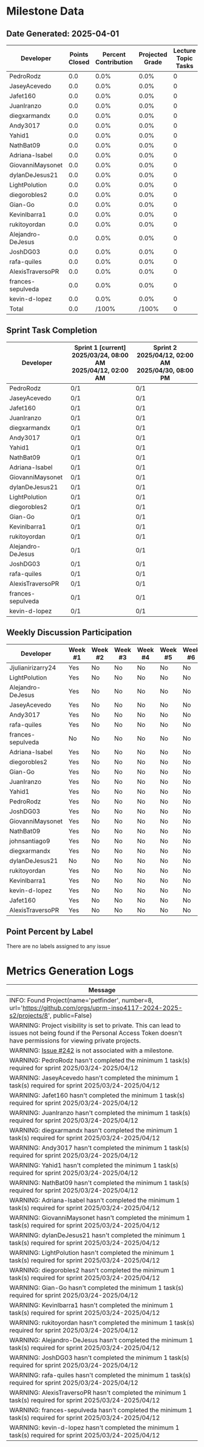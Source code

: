# Milestone Data

## Date Generated: 2025-04-01
| Developer | Points Closed | Percent Contribution | Projected Grade | Lecture Topic Tasks |
| --------- | ------------- | -------------------- | --------------- | ------------------- |
| PedroRodz | 0.0 | 0.0% | 0.0% | 0 |
| JaseyAcevedo | 0.0 | 0.0% | 0.0% | 0 |
| Jafet160 | 0.0 | 0.0% | 0.0% | 0 |
| JuanIranzo | 0.0 | 0.0% | 0.0% | 0 |
| diegxarmandx | 0.0 | 0.0% | 0.0% | 0 |
| Andy3017 | 0.0 | 0.0% | 0.0% | 0 |
| Yahid1 | 0.0 | 0.0% | 0.0% | 0 |
| NathBat09 | 0.0 | 0.0% | 0.0% | 0 |
| Adriana-Isabel | 0.0 | 0.0% | 0.0% | 0 |
| GiovanniMaysonet | 0.0 | 0.0% | 0.0% | 0 |
| dylanDeJesus21 | 0.0 | 0.0% | 0.0% | 0 |
| LightPolution | 0.0 | 0.0% | 0.0% | 0 |
| diegorobles2 | 0.0 | 0.0% | 0.0% | 0 |
| Gian-Go | 0.0 | 0.0% | 0.0% | 0 |
| KevinIbarra1 | 0.0 | 0.0% | 0.0% | 0 |
| rukitoyordan | 0.0 | 0.0% | 0.0% | 0 |
| Alejandro-DeJesus | 0.0 | 0.0% | 0.0% | 0 |
| JoshDG03 | 0.0 | 0.0% | 0.0% | 0 |
| rafa-quiles | 0.0 | 0.0% | 0.0% | 0 |
| AlexisTraversoPR | 0.0 | 0.0% | 0.0% | 0 |
| frances-sepulveda | 0.0 | 0.0% | 0.0% | 0 |
| kevin-d-lopez | 0.0 | 0.0% | 0.0% | 0 |
| Total | 0.0 | /100% | /100% | 0 |


## Sprint Task Completion

| Developer | Sprint 1 [current]<br>2025/03/24, 08:00 AM<br>2025/04/12, 02:00 AM | Sprint 2<br>2025/04/12, 02:00 AM<br>2025/04/30, 08:00 PM |
|---|---|---|
| PedroRodz | 0/1 | 0/1 |
| JaseyAcevedo | 0/1 | 0/1 |
| Jafet160 | 0/1 | 0/1 |
| JuanIranzo | 0/1 | 0/1 |
| diegxarmandx | 0/1 | 0/1 |
| Andy3017 | 0/1 | 0/1 |
| Yahid1 | 0/1 | 0/1 |
| NathBat09 | 0/1 | 0/1 |
| Adriana-Isabel | 0/1 | 0/1 |
| GiovanniMaysonet | 0/1 | 0/1 |
| dylanDeJesus21 | 0/1 | 0/1 |
| LightPolution | 0/1 | 0/1 |
| diegorobles2 | 0/1 | 0/1 |
| Gian-Go | 0/1 | 0/1 |
| KevinIbarra1 | 0/1 | 0/1 |
| rukitoyordan | 0/1 | 0/1 |
| Alejandro-DeJesus | 0/1 | 0/1 |
| JoshDG03 | 0/1 | 0/1 |
| rafa-quiles | 0/1 | 0/1 |
| AlexisTraversoPR | 0/1 | 0/1 |
| frances-sepulveda | 0/1 | 0/1 |
| kevin-d-lopez | 0/1 | 0/1 |

## Weekly Discussion Participation

| Developer | Week #1 | Week #2 | Week #3 | Week #4 | Week #5 | Week #6 | Penalty |
|---|---|---|---|---|---|---|---|
| Jjulianirizarry24 | Yes | No | No | No | No | No | 20.0 |
| LightPolution | Yes | No | No | No | No | No | 20.0 |
| Alejandro-DeJesus | Yes | No | No | No | No | No | 20.0 |
| JaseyAcevedo | Yes | No | No | No | No | No | 20.0 |
| Andy3017 | Yes | No | No | No | No | No | 20.0 |
| rafa-quiles | Yes | No | No | No | No | No | 20.0 |
| frances-sepulveda | No | No | No | No | No | No | 27.0 |
| Adriana-Isabel | Yes | No | No | No | No | No | 20.0 |
| diegorobles2 | Yes | No | No | No | No | No | 20.0 |
| Gian-Go | Yes | No | No | No | No | No | 20.0 |
| JuanIranzo | Yes | No | No | No | No | No | 20.0 |
| Yahid1 | Yes | No | No | No | No | No | 20.0 |
| PedroRodz | Yes | No | No | No | No | No | 20.0 |
| JoshDG03 | Yes | No | No | No | No | No | 20.0 |
| GiovanniMaysonet | Yes | No | No | No | No | No | 20.0 |
| NathBat09 | Yes | No | No | No | No | No | 20.0 |
| johnsantiago9 | Yes | No | No | No | No | No | 20.0 |
| diegxarmandx | Yes | No | No | No | No | No | 20.0 |
| dylanDeJesus21 | No | No | No | No | No | No | 27.0 |
| rukitoyordan | Yes | No | No | No | No | No | 20.0 |
| KevinIbarra1 | Yes | No | No | No | No | No | 20.0 |
| kevin-d-lopez | Yes | No | No | No | No | No | 20.0 |
| Jafet160 | Yes | No | No | No | No | No | 20.0 |
| AlexisTraversoPR | Yes | No | No | No | No | No | 20.0 |

## Point Percent by Label

There are no labels assigned to any issue
# Metrics Generation Logs

| Message |
| ------- |
| INFO: Found Project(name='petfinder', number=8, url='https://github.com/orgs/uprm-inso4117-2024-2025-s2/projects/8', public=False) |
| WARNING: Project visibility is set to private. This can lead to issues not being found if the Personal Access Token doesn't have permissions for viewing private projects. |
| WARNING: [Issue #242](https://github.com/uprm-inso4117-2024-2025-s2/semester-project-petfinder/issues/242) is not associated with a milestone. |
| WARNING: PedroRodz hasn't completed the minimum 1 task(s) required for sprint 2025/03/24-2025/04/12 |
| WARNING: JaseyAcevedo hasn't completed the minimum 1 task(s) required for sprint 2025/03/24-2025/04/12 |
| WARNING: Jafet160 hasn't completed the minimum 1 task(s) required for sprint 2025/03/24-2025/04/12 |
| WARNING: JuanIranzo hasn't completed the minimum 1 task(s) required for sprint 2025/03/24-2025/04/12 |
| WARNING: diegxarmandx hasn't completed the minimum 1 task(s) required for sprint 2025/03/24-2025/04/12 |
| WARNING: Andy3017 hasn't completed the minimum 1 task(s) required for sprint 2025/03/24-2025/04/12 |
| WARNING: Yahid1 hasn't completed the minimum 1 task(s) required for sprint 2025/03/24-2025/04/12 |
| WARNING: NathBat09 hasn't completed the minimum 1 task(s) required for sprint 2025/03/24-2025/04/12 |
| WARNING: Adriana-Isabel hasn't completed the minimum 1 task(s) required for sprint 2025/03/24-2025/04/12 |
| WARNING: GiovanniMaysonet hasn't completed the minimum 1 task(s) required for sprint 2025/03/24-2025/04/12 |
| WARNING: dylanDeJesus21 hasn't completed the minimum 1 task(s) required for sprint 2025/03/24-2025/04/12 |
| WARNING: LightPolution hasn't completed the minimum 1 task(s) required for sprint 2025/03/24-2025/04/12 |
| WARNING: diegorobles2 hasn't completed the minimum 1 task(s) required for sprint 2025/03/24-2025/04/12 |
| WARNING: Gian-Go hasn't completed the minimum 1 task(s) required for sprint 2025/03/24-2025/04/12 |
| WARNING: KevinIbarra1 hasn't completed the minimum 1 task(s) required for sprint 2025/03/24-2025/04/12 |
| WARNING: rukitoyordan hasn't completed the minimum 1 task(s) required for sprint 2025/03/24-2025/04/12 |
| WARNING: Alejandro-DeJesus hasn't completed the minimum 1 task(s) required for sprint 2025/03/24-2025/04/12 |
| WARNING: JoshDG03 hasn't completed the minimum 1 task(s) required for sprint 2025/03/24-2025/04/12 |
| WARNING: rafa-quiles hasn't completed the minimum 1 task(s) required for sprint 2025/03/24-2025/04/12 |
| WARNING: AlexisTraversoPR hasn't completed the minimum 1 task(s) required for sprint 2025/03/24-2025/04/12 |
| WARNING: frances-sepulveda hasn't completed the minimum 1 task(s) required for sprint 2025/03/24-2025/04/12 |
| WARNING: kevin-d-lopez hasn't completed the minimum 1 task(s) required for sprint 2025/03/24-2025/04/12 |
